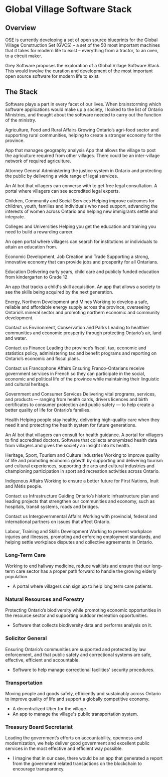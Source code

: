 # Global Village Software Stack

## Overview

OSE is currently developing a set of open source blueprints for the Global Village Construction Set (GVCS) – a set of the 50 most important machines that it takes for modern life to exist – everything from a tractor, to an oven, to a circuit maker.

Grey Software proposes the exploration of a Global Village Software Stack. This would involve the curation and development of the most important open source software for modern life to exist. 

## The Stack

Software plays a part in every facet of our lives. When brainstorming which software applications would make up a society, I looked to the list of Ontario Ministries, and thought about the software needed to carry out the function of the ministry.

Agriculture, Food and Rural Affairs
Growing Ontario’s agri-food sector and supporting rural communities, helping to create a stronger economy for the province.

App that manages geography analysis 
App that allows the village to post the agriculture required from other villages. 
There could be an inter-village network of required agriculture. 
 
Attorney General
Administering the justice system in Ontario and protecting the public by delivering a wide range of legal services.

An AI bot that villagers can converse with to get free legal consultation. 
A portal where villagers can see accredited legal experts. 


Children, Community and Social Services
Helping improve outcomes for children, youth, families and individuals who need support, advancing the interests of women across Ontario and helping new immigrants settle and integrate.


Colleges and Universities
Helping you get the education and training you need to build a rewarding career.

An open portal where villagers can search for institutions or individuals to attain an education from. 


Economic Development, Job Creation and Trade
Supporting a strong, innovative economy that can provide jobs and prosperity for all Ontarians.


Education
Delivering early years, child care and publicly funded education from kindergarten to Grade 12.

An app that tracks a child's skill acquisition. 
An app that allows a society to see the skills being acquired by the next generation. 



Energy, Northern Development and Mines
Working to develop a safe, reliable and affordable energy supply across the province, overseeing Ontario’s mineral sector and promoting northern economic and community development.

Contact us
Environment, Conservation and Parks
Leading to healthier communities and economic prosperity through protecting Ontario’s air, land and water.

Contact us
Finance
Leading the province’s fiscal, tax, economic and statistics policy, administering tax and benefit programs and reporting on Ontario’s economic and fiscal plans.

Contact us
Francophone Affairs
Ensuring Franco-Ontarians receive government services in French so they can participate in the social, economic and political life of the province while maintaining their linguistic and cultural heritage.

Government and Consumer Services
Delivering vital programs, services, and products — ranging from health cards, drivers licences and birth certificates to consumer protection and public safety — to help create a better quality of life for Ontario’s families.


Health
Helping people stay healthy, delivering high-quality care when they need it and protecting the health system for future generations.

An AI bot that villagers can consult for health guidance. 
A portal for villagers to find accredited doctors. 
Software that collects anonymized health data from villagers and gives the society an insight into its health. 

Heritage, Sport, Tourism and Culture Industries
Working to improve quality of life and promoting economic growth by supporting and delivering tourism and cultural experiences, supporting the arts and cultural industries and championing participation in sport and recreation activities across Ontario.


Indigenous Affairs
Working to ensure a better future for First Nations, Inuit and Métis people.

Contact us
Infrastructure
Guiding Ontario’s historic infrastructure plan and leading projects that strengthen our communities and economy, such as hospitals, transit systems, roads and bridges.

Contact us
Intergovernmental Affairs
Working with provincial, federal and international partners on issues that affect Ontario.

Labour, Training and Skills Development
Working to prevent workplace injuries and illnesses, promoting and enforcing employment standards, and helping settle workplace disputes and collective agreements in Ontario.

### Long-Term Care

Working to end hallway medicine, reduce waitlists and ensure that our long-term care sector has a proper path forward to handle the growing elderly population.

- A portal where villagers can sign up to help long term care patients. 

### Natural Resources and Forestry

Protecting Ontario’s biodiversity while promoting economic opportunities in the resource sector and supporting outdoor recreation opportunities.

- Software that collects biodiversity data and performs analysis on it.

### Solicitor General

Ensuring Ontario’s communities are supported and protected by law enforcement, and that public safety and correctional systems are safe, effective, efficient and accountable.

- Software to help manage correctional facilities' security procedures. 

### Transportation

Moving people and goods safely, efficiently and sustainably across Ontario to improve quality of life and support a globally competitive economy.

- A decentralized Uber for the village. 
- An app to manage the village's public transportation system. 

### Treasury Board Secretariat

Leading the government’s efforts on accountability, openness and modernization, we help deliver good government and excellent public services in the most effective and efficient way possible.

- I imagine that in our case, there would be an app that generated a report from the government related transactions on the blockchain to encourage transparency. 
